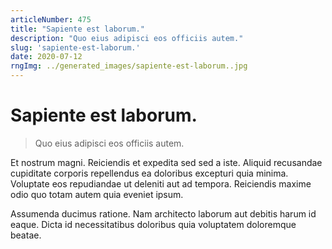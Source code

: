 ```yaml
---
articleNumber: 475
title: "Sapiente est laborum."
description: "Quo eius adipisci eos officiis autem."
slug: 'sapiente-est-laborum.'
date: 2020-07-12
rngImg: ../generated_images/sapiente-est-laborum..jpg
---
```


# Sapiente est laborum.

> Quo eius adipisci eos officiis autem.

Et nostrum magni. Reiciendis et expedita sed sed a iste. Aliquid recusandae cupiditate corporis repellendus ea doloribus excepturi quia minima. Voluptate eos repudiandae ut deleniti aut ad tempora. Reiciendis maxime odio quo totam autem quia eveniet ipsum.
 Assumenda ducimus ratione. Nam architecto laborum aut debitis harum id eaque. Dicta id necessitatibus doloribus quia voluptatem doloremque beatae.

